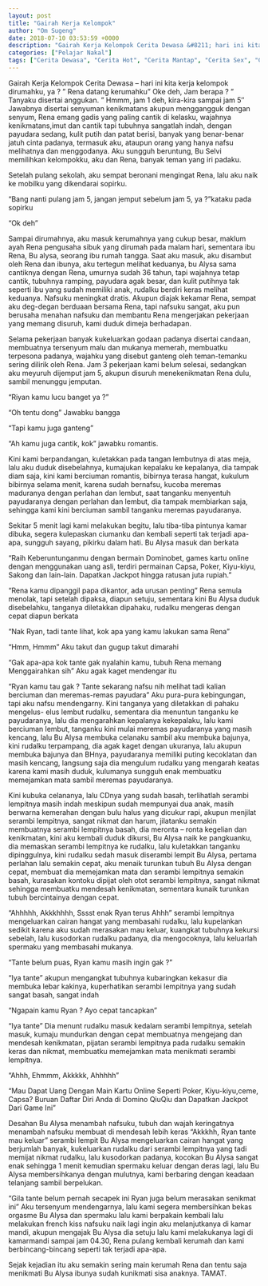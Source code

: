 ```yaml
---
layout: post
title: "Gairah Kerja Kelompok"
author: "Om Sugeng"
date: 2018-07-10 03:53:59 +0000
description: "Gairah Kerja Kelompok Cerita Dewasa &#8211; hari ini kita kerja kelompok dirumahku, ya ? \u201d Rena datang kerumahku\u201d Oke deh, Jam berapa ? \u201d Tanyaku disertai anggukan. \u201d Hmmm, jam 1 deh, kira-kira sampai..."
categories: ["Pelajar Nakal"]
tags: ["Cerita Dewasa", "Cerita Hot", "Cerita Mantap", "Cerita Sex", "Cinta Hanya Nafsu", "Cinta Terlarang"]
---
```


Gairah Kerja Kelompok
Cerita Dewasa &#8211; hari ini kita kerja kelompok dirumahku, ya ? ” Rena datang kerumahku” Oke deh, Jam berapa ? ” Tanyaku disertai anggukan. ” Hmmm, jam 1 deh, kira-kira sampai jam 5″ Jawabnya disertai senyuman kenikmatans akupun menggangguk dengan senyum, Rena emang gadis yang paling cantik di kelasku, wajahnya kenikmatans,imut dan cantik tapi tubuhnya sangatlah indah, dengan payudara sedang, kulit putih dan patat berisi, banyak yang benar-benar jatuh cinta padanya, termasuk aku, ataupun orang yang hanya nafsu melihatnya dan menggodanya. Aku sungguh beruntung, Bu Selvi memilihkan kelompokku, aku dan Rena, banyak teman yang iri padaku.

Setelah pulang sekolah, aku sempat beronani mengingat Rena, lalu aku naik ke mobilku yang dikendarai sopirku.

“Bang nanti pulang jam 5, jangan jemput sebelum jam 5, ya ?”kataku pada sopirku

“Ok deh”

Sampai dirumahnya, aku masuk kerumahnya yang cukup besar, maklum ayah Rena pengusaha sibuk yang dirumah pada malam hari, sementara ibu Rena, Bu alysa, seorang ibu rumah tangga. Saat aku masuk, aku disambut oleh Rena dan ibunya, aku tertegun melihat keduanya, bu Alysa sama cantiknya dengan Rena, umurnya sudah 36 tahun, tapi wajahnya tetap cantik, tubuhnya ramping, payudara agak besar, dan kulit putihnya tak seperti ibu yang sudah memiliki anak, rudalku berdiri keras melihat keduanya. Nafsuku meningkat dratis. Akupun diajak kekamar Rena, sempat aku deg-degan berduaan bersama Rena, tapi nafsuku sangat, aku pun berusaha menahan nafsuku dan membantu Rena mengerjakan pekerjaan yang memang disuruh, kami duduk dimeja berhadapan.

Selama pekerjaan banyak kukeluarkan godaan padanya disertai candaan, membuatnya tersenyum malu dan mukanya memerah, membuatku terpesona padanya, wajahku yang disebut ganteng oleh teman-temanku sering dilirik oleh Rena. Jam 3 pekerjaan kami belum selesai, sedangkan aku meyuruh dijemput jam 5, akupun disuruh menekenikmatan Rena dulu, sambil menunggu jemputan.

“Riyan kamu lucu banget ya ?”

“Oh tentu dong” Jawabku bangga

“Tapi kamu juga ganteng”

“Ah kamu juga cantik, kok” jawabku romantis.

Kini kami berpandangan, kuletakkan pada tangan lembutnya di atas meja, lalu aku duduk disebelahnya, kumajukan kepalaku ke kepalanya, dia tampak diam saja, kini kami berciuman romantis, bibirnya terasa hangat, kukulum bibirnya selama menit, karena sudah bernafsu, kucoba meremas maduranya dengan perlahan dan lembut, saat tanganku menyentuh payudaranya dengan perlahan dan lembut, dia tampak membiarkan saja, sehingga kami kini berciuman sambil tanganku meremas payudaranya.

Sekitar 5 menit lagi kami melakukan begitu, lalu tiba-tiba pintunya kamar dibuka, segera kulepaskan ciumanku dan kembali seperti tak terjadi apa-apa, sungguh sayang, pikirku dalam hati. Bu Alysa masuk dan berkata

“Raih Keberuntunganmu dengan bermain Dominobet, games kartu online dengan menggunakan uang asli, terdiri permainan Capsa, Poker, Kiyu-kiyu, Sakong dan lain-lain. Dapatkan Jackpot hingga ratusan juta rupiah.”

“Rena kamu dipanggil papa dikantor, ada urusan penting” Rena semula menolak, tapi setelah dipaksa, diapun setuju, sementara kini Bu Alysa duduk disebelahku, tanganya diletakkan dipahaku, rudalku mengeras dengan cepat diapun berkata

“Nak Ryan, tadi tante lihat, kok apa yang kamu lakukan sama Rena”

“Hmm, Hmmm” Aku takut dan gugup takut dimarahi

“Gak apa-apa kok tante gak nyalahin kamu, tubuh Rena memang Menggairahkan sih” Aku agak kaget mendengar itu

“Ryan kamu tau gak ? Tante sekarang nafsu nih melihat tadi kalian berciuman dan meremas-remas payudara” Aku pura-pura kebingungan, tapi aku nafsu mendengarny. Kini tanganya yang diletakkan di pahaku mengelus- elus lembut rudalku, sementara dia menuntun tanganku ke payudaranya, lalu dia mengarahkan kepalanya kekepalaku, lalu kami berciuman lembut, tanganku kini mulai meremas payudaranya yang masih kencang, lalu Bu Alysa membuka celanaku sambil aku membuka bajunya, kini rudalku terpampang, dia agak kaget dengan ukuranya, lalu akupun membuka bajunya dan BHnya, payudaranya memiliki puting kecoklatan dan masih kencang, langsung saja dia mengulum rudalku yang mengarah keatas karena kami masih duduk, kulumanya sungguh enak membuatku memejamkan mata sambil meremas payudaranya.

Kini kubuka celananya, lalu CDnya yang sudah basah, terlihatlah serambi lempitnya masih indah meskipun sudah mempunyai dua anak, masih berwarna kemerahan dengan bulu halus yang dicukur rapi, akupun menjilat serambi lempitnya, sangat nikmat dan harum, jilatanku semakin membuatnya serambi lempitnya basah, dia meronta – ronta kegelian dan kenikmatan, kini aku kembali duduk dikursi, Bu Alysa naik ke pangkuanku, dia memaskan serambi lempitnya ke rudalku, lalu kuletakkan tanganku dipinggulnya, kini rudalku sedah masuk diserambi lempit Bu Alysa, pertama perlahan lalu semakin cepat, aku menaik turunkan tubuh Bu Alysa dengan cepat, membuat dia memejamkan mata dan serambi lempitnya semakin basah, kurasakan kontoku dipijat oleh otot serambi lempitnya, sangat nikmat sehingga membuatku mendesah kenikmatan, sementara kunaik turunkan tubuh bercintainya dengan cepat.

“Ahhhhh, Akkkhhhh, Sssst enak Ryan terus Ahhh” serambi lempitnya mengeluarkan cairan hangat yang membasahi rudalku, lalu kupelankan sedikit karena aku sudah merasakan mau keluar, kuangkat tubuhnya kekursi sebelah, lalu kusodorkan rudalku padanya, dia mengocoknya, lalu keluarlah spermaku yang membasahi mukanya.

“Tante belum puas, Ryan kamu masih ingin gak ?”

“Iya tante” akupun mengangkat tubuhnya kubaringkan kekasur dia membuka lebar kakinya, kuperhatikan serambi lempitnya yang sudah sangat basah, sangat indah

“Ngapain kamu Ryan ? Ayo cepat tancapkan”

“Iya tante” Dia menunt rudalku masuk kedalam serambi lempitnya, setelah masuk, kumaju mundurkan dengan cepat membuatnya mengejang dan mendesah kenikmatan, pijatan serambi lempitnya pada rudalku semakin keras dan nikmat, membuatku memejamkan mata menikmati serambi lempitnya.

“Ahhh, Ehmmm, Akkkkk, Ahhhhh”

&#8220;Mau Dapat Uang Dengan Main Kartu Online Seperti Poker, Kiyu-kiyu,ceme, Capsa? Buruan Daftar Diri Anda di Domino QiuQiu dan Dapatkan Jackpot Dari Game Ini&#8221;

Desahan Bu Alysa menambah nafsuku, tubuh dan wajah keringatnya menambah nafsuku membuat di mendesah lebih keras “Akkkhh, Ryan tante mau keluar” serambi lempit Bu Alysa mengeluarkan cairan hangat yang berjumlah banyak, kukeluarkan rudalku dari serambi lempitnya yang tadi memijat nikmat rudalku, lalu kusodorkan padanya, kocokan Bu Alysa sangat enak sehingga 1 menit kemudian spermaku keluar dengan deras lagi, lalu Bu Alysa membersihkanya dengan mulutnya, kami berbaring dengan keadaan telanjang sambil berpelukan.

“Gila tante belum pernah secapek ini Ryan juga belum merasakan senikmat ini” Aku tersenyum mendengarnya, lalu kami segera membersihkan bekas orgasme Bu Alysa dan spermaku lalu kami berpakain kembali lalu melakukan french kiss nafsuku naik lagi ingin aku melanjutkanya di kamar mandi, akupun mengajak Bu Alysa dia setuju lalu kami melakukanya lagi di kamarmandi sampai jam 04.30, Rena pulang kembali kerumah dan kami berbincang-bincang seperti tak terjadi apa-apa.

Sejak kejadian itu aku semakin sering main kerumah Rena dan tentu saja menikmati Bu Alysa ibunya sudah kunikmati sisa anaknya. TAMAT.